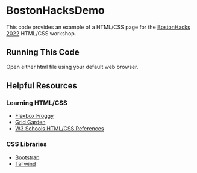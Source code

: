# BostonHacksDemo
This code provides an example of a HTML/CSS page for the [BostonHacks 2022](https://bostonhacks.io) HTML/CSS workshop.

## Running This Code
Open either html file using your default web browser.

## Helpful Resources
### Learning HTML/CSS
- [Flexbox Froggy](http://flexboxfroggy.com/)
- [Grid Garden](http://cssgridgarden.com/)
- [W3 Schools HTML/CSS References](https://www.w3schools.com/html/default.asp)

### CSS Libraries
- [Bootstrap](https://getbootstrap.com/docs/5.0/getting-started/introduction/)
- [Tailwind](https://tailwindcss.com/docs/installation)
